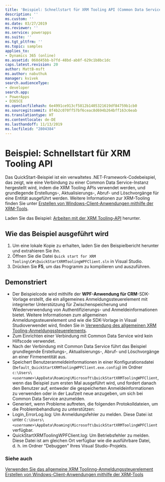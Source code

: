 ```yaml
---
title: 'Beispiel: Schnellstart für XRM Tooling API (Common Data Service) | Microsoft Docs'
description: ''
ms.custom: ''
ms.date: 03/27/2019
ms.reviewer: ''
ms.service: powerapps
ms.suite: ''
ms.tgt_pltfrm: ''
ms.topic: samples
applies_to:
- Dynamics 365 (online)
ms.assetid: 060d45bb-b7fd-48bd-ab8f-629c1b8bc1dc
caps.latest.revision: 20
author: MattB-msft
ms.author: nabuthuk
manager: kvivek
search.audienceType:
- developer
search.app:
- PowerApps
- D365CE
ms.openlocfilehash: 6e4991ce913cf5812b1405321619df84759b1cb0
ms.sourcegitcommit: 8f4b2c070ff57bf6ceac8d694b264bff163c6eab
ms.translationtype: HT
ms.contentlocale: de-DE
ms.lasthandoff: 11/13/2019
ms.locfileid: "2804384"
---
```

# <a name="sample-quick-start-for-xrm-tooling-api"></a>Beispiel: Schnellstart für XRM Tooling API

Das QuickStart-Beispiel ist ein verwaltetes .NET-Framework-Codebeispiel, das zeigt, wie eine Verbindung zu einer Common Data Service-Instanz hergestellt wird, indem die XRM Tooling APIs verwendet werden, und grundlegende Erstellungs-, Aktualisierungs-, Abruf- und Löschvorgänge für eine Entität ausgeführt werden. Weitere Informationen zur XRM-Tooling finden Sie unter [Erstellen von Windows-Client-Anwendungen mithilfe der XRM-Tools](build-windows-client-applications-xrm-tools.md).

Laden Sie das Beispiel: [Arbeiten mit der XRM Tooling-API](https://github.com/microsoft/PowerApps-Samples/tree/master/cds/Xrm%20Tooling/Quick%20start%20for%20XRM%20Tooling%20API) herunter.

## <a name="how-to-run-the-sample"></a>Wie das Beispiel ausgeführt wird

1. Um eine lokale Kopie zu erhalten, laden Sie den Beispielbericht herunter und extrahieren Sie ihn.  
2. Öffnen Sie die Datei `Quick start for XRM Tooling\C#\QuickStartXRMToolingWPFClient.sln` in Visual Studio.  
3. Drücken Sie **F5**, um das Programm zu kompilieren und auszuführen.  


## <a name="demonstrates"></a>Demonstriert

- Der Beispielcode wird mithilfe der **WPF-Anwendung für CRM**-SDK-Vorlage erstellt, die ein allgemeines Anmeldungssteuerelement mit integrierter Unterstützung für Zwischenspeicherung und Wiederverwendung von Authentifizierungs- und Anmeldeinformationen bietet. Weitere Informationen zum allgemeinen Anmeldungssteuerelement und wie die SDK-Vorlage in Visual Studioverwendet wird, finden Sie in [Verwendung des allgemeinen XRM Tooling-Anmeldungssteuerelements](use-xrm-tooling-common-login-control-client-applications.md).  
- Zum Einrichten einer Verbindung mit Common Data Service wird kein Hilfscode verwendet.  
- Nach der Verbindung mit Common Data Service führt das Beispiel grundlegende Erstellungs-, Aktualisierungs-, Abruf- und Löschvorgänge an einer Firmenentität aus.  
- Speichert Benutzeranmeldeinformationen in einer Konfigurationsdatei (`Default_QuickStartXRMToolingWPFClient.exe.config`) im Ordner `c:\Users\`*`<username>`*`\AppData\Roaming\Microsoft\QuickStartXRMToolingWPFClient`, wenn das Beispiel zum ersten Mal ausgeführt wird, und fordert danach den Benutzer auf, entweder die gespeicherten Anmeldeinformationen zu verwenden oder in der Laufzeit neue anzugeben, um sich bei Common Data Service anzumelden.  
- Generiert, wenn Probleme auftreten, die folgenden Protokolldateien, um die Problembehandlung zu unterstützen:  
- Login_ErrorLog.log: Um Anmeldungsfehler zu melden. Diese Datei ist unter `C:\Users\`*`<username>`*`\AppData\Roaming\Microsoft\QuickStartXRMToolingWPFClient` verfügbar.  
- QuickStartXRMToolingWPFClient.log: Um Betriebsfehler zu melden. Diese Datei ist am gleichen Ort verfügbar wie die ausführbare Datei, d. h. im Ordner "Debuggen" Ihres Visual Studio-Projekts.  

### <a name="see-also"></a>Siehe auch

[Verwenden Sie das allgemeine XRM Toolinng-Anmeldungssteuerelement](use-xrm-tooling-common-login-control-client-applications.md)<br />
[Erstellen von Windows-Client-Anwendungen mithilfe der XRM-Tools](build-windows-client-applications-xrm-tools.md)<br />

